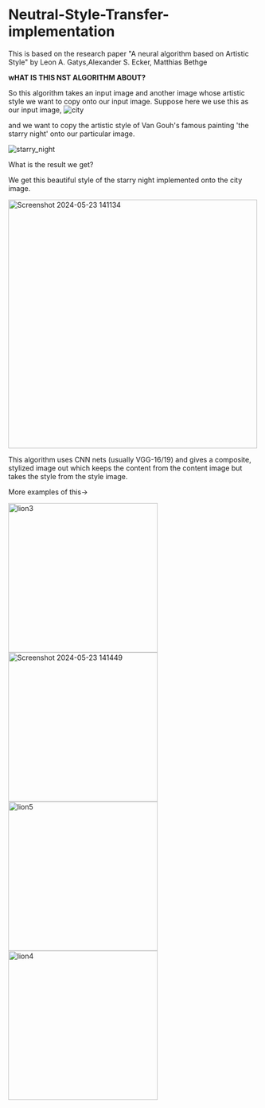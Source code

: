 # Neutral-Style-Transfer-implementation
This is based on the research paper "A neural algorithm based on Artistic Style" by Leon A. Gatys,Alexander S. Ecker, Matthias Bethge

**wHAT IS THIS NST ALGORITHM ABOUT?**

So this algorithm takes an input image and another image whose artistic style we want to copy onto our input image.
Suppose here we use this as our input image, 
![city](https://github.com/YashDaga874/Neutral-Style-Transfer-implementation/assets/118438239/635a45b6-fa72-4485-8d68-034c2749bbd6)

and we want to copy the artistic style of Van Gouh's famous painting 'the starry night' onto our particular image.

![starry_night](https://github.com/YashDaga874/Neutral-Style-Transfer-implementation/assets/118438239/2389ea97-5112-4206-be91-77d6f26ef44a) 

What is the result we get? 

We get this beautiful style of the starry night implemented onto the city image.

<img width="500" alt="Screenshot 2024-05-23 141134" src="https://github.com/YashDaga874/Neutral-Style-Transfer-implementation/assets/118438239/d9b032e4-cdcb-438a-9ca4-f9c720ec801b">

This algorithm uses CNN nets (usually VGG-16/19) and gives a composite, stylized image out which keeps the content from the content image but takes the style from the style image.

More examples of this->



<img width="300" alt="lion3" src="https://github.com/YashDaga874/Neutral-Style-Transfer-implementation/assets/118438239/8e695931-6e9b-48a9-8b6b-33e2b13420ee">
<img width="300" alt="Screenshot 2024-05-23 141449" src="https://github.com/YashDaga874/Neutral-Style-Transfer-implementation/assets/118438239/0d84902f-9e37-44e8-bae4-b4eee7e3d007">
<img width="300" alt="lion5" src="https://github.com/YashDaga874/Neutral-Style-Transfer-implementation/assets/118438239/fd807094-c7d3-46e9-969f-24b0cf877e00">
<img width="300" alt="lion4" src="https://github.com/YashDaga874/Neutral-Style-Transfer-implementation/assets/118438239/8307dadf-4519-4293-a05b-4692e9515a3e">

